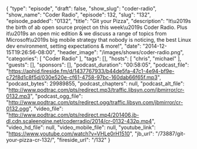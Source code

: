 {
  "type": "episode",
  "draft": false,
  "show_slug": "coder-radio",
  "show_name": "Coder Radio",
  "episode": 132,
  "slug": "132",
  "episode_padded": "0132",
  "title": "Git your Pizza",
  "description": "It\u2019s the birth of ab open source project on this week\u2019s Coder Radio. Plus it\u2019s an open mic edition & we discuss a range of topics from Microsoft\u2019s big mobile strategy that nobody is noticing, the best Linux dev environment, setting expectations & more!",
  "date": "2014-12-15T19:26:56-08:00",
  "header_image": "/images/shows/coder-radio.png",
  "categories": [
    "Coder Radio"
  ],
  "tags": [],
  "hosts": [
    "chris",
    "michael"
  ],
  "guests": [],
  "sponsors": [],
  "podcast_duration": "00:58:05",
  "podcast_file": "https://aphid.fireside.fm/d/1437767933/b44de5fa-47c1-4e94-bf9e-c72f8d1c8f5d/030e520e-cf61-4758-97bc-160dab66f65f.mp3",
  "podcast_bytes": 29989855,
  "podcast_chapters": null,
  "podcast_alt_file": "http://www.podtrac.com/pts/redirect.mp3/traffic.libsyn.com/jbmirror/cr-0132.mp3",
  "podcast_ogg_file": "http://www.podtrac.com/pts/redirect.ogg/traffic.libsyn.com/jbmirror/cr-0132.ogg",
  "video_file": "http://www.podtrac.com/pts/redirect.mp4/201406.jb-dl.cdn.scaleengine.net/coderradio/2014/cr-0132-432p.mp4",
  "video_hd_file": null,
  "video_mobile_file": null,
  "youtube_link": "https://www.youtube.com/watch?v=VHLe0rH1510",
  "jb_url": "/73887/git-your-pizza-cr-132/",
  "fireside_url": "/132"
}


